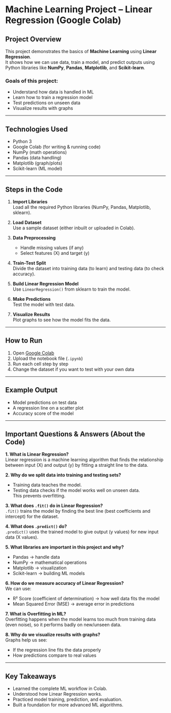 # Machine Learning Project – Linear Regression (Google Colab)

## Project Overview
This project demonstrates the basics of **Machine Learning** using **Linear Regression**.  
It shows how we can use data, train a model, and predict outputs using Python libraries like **NumPy**, **Pandas**, **Matplotlib**, and **Scikit-learn**.

### Goals of this project:
- Understand how data is handled in ML  
- Learn how to train a regression model  
- Test predictions on unseen data  
- Visualize results with graphs  

---

## Technologies Used
- Python 3  
- Google Colab (for writing & running code)  
- NumPy (math operations)  
- Pandas (data handling)  
- Matplotlib (graph/plots)  
- Scikit-learn (ML model)  

---

## Steps in the Code
1. **Import Libraries**  
   Load all the required Python libraries (NumPy, Pandas, Matplotlib, sklearn).  

2. **Load Dataset**  
   Use a sample dataset (either inbuilt or uploaded in Colab).  

3. **Data Preprocessing**  
   - Handle missing values (if any)  
   - Select features (X) and target (y)  

4. **Train-Test Split**  
   Divide the dataset into training data (to learn) and testing data (to check accuracy).  

5. **Build Linear Regression Model**  
   Use `LinearRegression()` from sklearn to train the model.  

6. **Make Predictions**  
   Test the model with test data.  

7. **Visualize Results**  
   Plot graphs to see how the model fits the data.  

---

## How to Run
1. Open [Google Colab](https://colab.research.google.com)  
2. Upload the notebook file (`.ipynb`)  
3. Run each cell step by step  
4. Change the dataset if you want to test with your own data  

---

## Example Output
- Model predictions on test data  
- A regression line on a scatter plot  
- Accuracy score of the model  

---

## Important Questions & Answers (About the Code)

**1. What is Linear Regression?**  
Linear regression is a machine learning algorithm that finds the relationship between input (X) and output (y) by fitting a straight line to the data.  

**2. Why do we split data into training and testing sets?**  
- Training data teaches the model.  
- Testing data checks if the model works well on unseen data.  
This prevents overfitting.  

**3. What does `.fit()` do in Linear Regression?**  
`.fit()` trains the model by finding the best line (best coefficients and intercept) for the dataset.  

**4. What does `.predict()` do?**  
`.predict()` uses the trained model to give output (y values) for new input data (X values).  

**5. What libraries are important in this project and why?**  
- Pandas → handle data  
- NumPy → mathematical operations  
- Matplotlib → visualization  
- Scikit-learn → building ML models  

**6. How do we measure accuracy of Linear Regression?**  
We can use:  
- R² Score (coefficient of determination) → how well data fits the model  
- Mean Squared Error (MSE) → average error in predictions  

**7. What is Overfitting in ML?**  
Overfitting happens when the model learns too much from training data (even noise), so it performs badly on new/unseen data.  

**8. Why do we visualize results with graphs?**  
Graphs help us see:  
- If the regression line fits the data properly  
- How predictions compare to real values  

---

## Key Takeaways
- Learned the complete ML workflow in Colab.  
- Understood how Linear Regression works.  
- Practiced model training, prediction, and evaluation.  
- Built a foundation for more advanced ML algorithms.  
